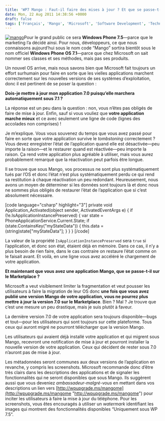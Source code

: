 ```yaml
---
title: 'WP7 Mango : Faut-il faire des mises à jour ? Et que se passe-t-il si je les fais ?'
date: Mon, 22 Aug 2011 14:38:56 +0000
draft: false
tags: ['Français', 'Mango', 'Microsoft', 'Software Development', 'Technology', 'Windows Phone 7']
---
```


[![mango](http://madd0.files.wordpress.com/2011/08/mango_thumb.jpg "mango")](http://madd0.files.wordpress.com/2011/08/mango.jpg)Pour le grand public ce sera **Windows Phone 7.5**—parce que le marketing l’a décidé ainsi. Pour nous, développeurs, ce que nous connaissons aujourd’hui sous le nom code “Mango” sortira bientôt sous le nom officiel **Windows Phone OS 7.1**—parce que chez Microsoft on sait nommer ses classes et ses méthodes, mais pas ses produits.

Un nouvel OS arrive, mais nous savons bien que Microsoft fait toujours un effort surhumain pour faire en sorte que les vielles applications marchent correctement sur les nouvelles versions de ses systèmes d’exploitation, donc il est pertinent de se poser la question :

**Dois-je mettre à jour mon application 7.0 puisqu’elle marchera automatiquement sous 7.1 ?**

La réponse est un peu dans la question : non, vous n’êtes pas obligés de faire de mise à jour. Enfin, sauf si vous vouliez que **votre application marche mieux** et ce avec seulement une ligne de code (lignes des accolades non comprises) !

Je m’explique. Vous vous souvenez du temps que vous avez passé pour faire en sorte que votre application survive le _tombstoning_ correctement ? Vous devez enregistrer l’état de l’application quand elle est désactivée—peu importe la raison—et le restaurer quand est réactivée—peu importe la raison. Ça rend votre application plus agréable à utiliser, mais vous aurez probablement remarqué que la réactivation peut parfois être longue.

Il se trouve que sous Mango, vos processus ne sont plus systématiquement tués par l’OS et donc l’état n’est plus systématiquement perdu ce qui rend sa restitution à chaque réactivation un peu redondant. Heureusement, nous avons un moyen de déterminer si les données sont toujours là et donc nous ne sommes plus obligés de restaurer l’état de l’application que si c’est absolument nécessaire.

\[code language="csharp" highlight="3"\] private void Application\_Activated(object sender, ActivatedEventArgs e) { if (!e.IsApplicationInstancePreserved) { var state = PhoneApplicationService.Current.State; if (state.ContainsKey("myStateData")) { this.data = (string)state\["myStateData"\]; } } } \[/code\]

La valeur de la propriété `IsApplicationInstancePreserved` sera `true` si l’application, et donc son état, étaient déjà en mémoire. Dans ce cas, il n’y a plus besoin de rien faire, dans le cas contraire on restaure l’état comme on le faisait avant. Et voilà, en une ligne vous avez accéléré le chargement de votre application.

**Et maintenant que vous avez une application Mango, que se passe-t-il sur le Marketplace ?**

Microsoft a veut visiblement limiter la fragmentation et veut pousser les utilisateurs à faire la migration de leur OS donc **une fois que vous avez publié une version Mango de votre application, vous ne pourrez plus mettre à jour la version 7.0 sur le Marketplace**. Bien ? Mal ? Je trouve que c’est une mesure un peu drastique, mais je suis plutôt à faveur.

La dernière version 7.0 de votre application sera toujours disponible—bugs et tout—pour les utilisateurs qui sont toujours sur cette plateforme. Tous ceux qui auront migré ne pourront télécharger que la version Mango.

Les utilisateurs qui avaient déjà installé votre application et qui migrent sous Mango, recevront une notification de mise à jour et pourront installer la nouvelle version de votre application. Ceux qui décident de rester sous 7.0 n’auront pas de mise à jour.

Les métadonnées seront communes aux deux versions de l’application en revanche, y compris les screenshots. Microsoft recommande donc d’être très clairs dans les descriptions des applications et de signaler les fonctionnalités qui ne seront disponibles que sous Mango. Ils suggèrent aussi que vous deveniez _ambassadeur-malgré-vous_ en mettant dans vos descriptions un lien vers [http://wpupgrade.ms/mangome](http://wpupgrade.ms/mangome "http://wpupgrade.ms/mangome") pour inciter les utilisateurs à faire la mise à jour du téléphone. Pour les screenshots, vous êtes encouragés à utiliser un _watermark_ identifiant les images qui montrent des fonctionnalités disponibles “Uniquement sous WP 7.5”.